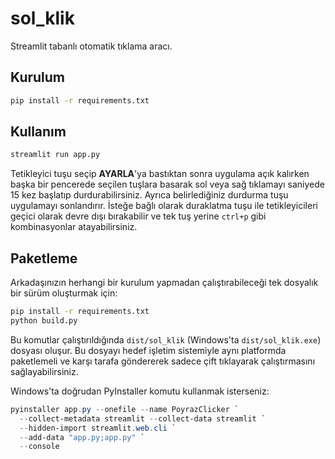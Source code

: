 # sol_klik

Streamlit tabanlı otomatik tıklama aracı.

## Kurulum

```bash
pip install -r requirements.txt
```

## Kullanım

```bash
streamlit run app.py
```

Tetikleyici tuşu seçip **AYARLA**'ya bastıktan sonra uygulama açık kalırken
başka bir pencerede seçilen tuşlara basarak sol veya sağ tıklamayı saniyede 15 kez
başlatıp durdurabilirsiniz. Ayrıca belirlediğiniz durdurma tuşu uygulamayı
sonlandırır. İsteğe bağlı olarak duraklatma tuşu ile tetikleyicileri geçici olarak
devre dışı bırakabilir ve tek tuş yerine `ctrl+p` gibi kombinasyonlar atayabilirsiniz.

## Paketleme

Arkadaşınızın herhangi bir kurulum yapmadan çalıştırabileceği tek dosyalık bir sürüm oluşturmak için:

```bash
pip install -r requirements.txt
python build.py
```

Bu komutlar çalıştırıldığında `dist/sol_klik` (Windows'ta `dist/sol_klik.exe`) dosyası oluşur.
Bu dosyayı hedef işletim sistemiyle aynı platformda paketlemeli ve karşı tarafa göndererek sadece çift tıklayarak çalıştırmasını sağlayabilirsiniz.

Windows'ta doğrudan PyInstaller komutu kullanmak isterseniz:

```powershell
pyinstaller app.py --onefile --name PoyrazClicker `
  --collect-metadata streamlit --collect-data streamlit `
  --hidden-import streamlit.web.cli `
  --add-data "app.py;app.py" `
  --console
```

